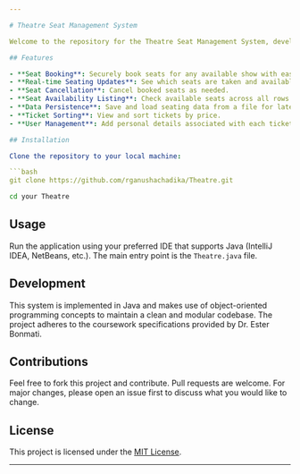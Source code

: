 ```yaml
---

# Theatre Seat Management System

Welcome to the repository for the Theatre Seat Management System, developed as part of the Software Development II coursework at the University of Westminster. This system is designed to manage and control the seats for theatre sessions, providing an intuitive way to handle seat bookings, cancellations, and viewings.

## Features

- **Seat Booking**: Securely book seats for any available show with ease.
- **Real-time Seating Updates**: See which seats are taken and available in real-time.
- **Seat Cancellation**: Cancel booked seats as needed.
- **Seat Availability Listing**: Check available seats across all rows.
- **Data Persistence**: Save and load seating data from a file for later use.
- **Ticket Sorting**: View and sort tickets by price.
- **User Management**: Add personal details associated with each ticket for better management.

## Installation

Clone the repository to your local machine:

```bash
git clone https://github.com/rganushachadika/Theatre.git
```


```bash
cd your Theatre
```

## Usage

Run the application using your preferred IDE that supports Java (IntelliJ IDEA, NetBeans, etc.). The main entry point is the `Theatre.java` file.

## Development

This system is implemented in Java and makes use of object-oriented programming concepts to maintain a clean and modular codebase. The project adheres to the coursework specifications provided by Dr. Ester Bonmati.


## Contributions

Feel free to fork this project and contribute. Pull requests are welcome. For major changes, please open an issue first to discuss what you would like to change.

## License

This project is licensed under the [MIT License](LICENSE).

---
```


